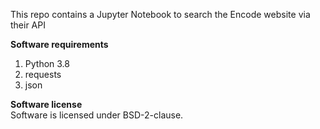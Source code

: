 This repo contains a Jupyter Notebook to search the Encode website via their API

<b> Software requirements </b>
<ol>
<li> Python 3.8 </li>
<li> requests </li>
<li> json </li>
</ol>

<b>Software license </b> <br>
Software is licensed under BSD-2-clause. 

